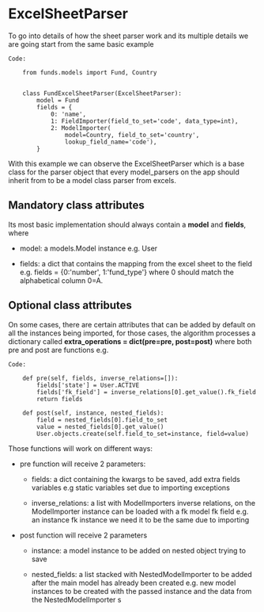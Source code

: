# ExcelSheetParser

To go into details of how the sheet parser work and its multiple details
we are going start from the same basic example

    Code:

        from funds.models import Fund, Country


		class FundExcelSheetParser(ExcelSheetParser):
			model = Fund
			fields = {
				0: 'name',
				1: FieldImporter(field_to_set='code', data_type=int),
				2: ModelImporter(
					model=Country, field_to_set='country',
					lookup_field_name='code'),
			}


With this example we can observe the ExcelSheetParser which is a
base class for the parser object that every model_parsers on the app should
inherit from to be a model class parser from excels.


## Mandatory class attributes

Its most basic implementation should always contain a **model** and **fields**, where

- model: a models.Model instance e.g. User

- fields: a dict that contains the mapping from the excel sheet 
to the field e.g. fields = {0:'number', 1:'fund_type'} where 0 should match the
alphabetical column 0=A.  

## Optional class attributes

On some cases, there are certain attributes that can be added by default on all 
the instances being imported, for those cases, the algorithm processes a dictionary called
**extra_operations = dict(pre=pre, post=post)** where both pre and post are functions e.g.

    Code:
    
		def pre(self, fields, inverse_relations=[]):
			fields['state'] = User.ACTIVE
			fields['fk_field'] = inverse_relations[0].get_value().fk_field
			return fields
		
		def post(self, instance, nested_fields):
			field = nested_fields[0].field_to_set
			value = nested_fields[0].get_value()
			User.objects.create(self.field_to_set=instance, field=value)


Those functions will work on different ways:

- pre function will receive 2 parameters:
    - fields: a dict containing the kwargs to be saved, add extra fields variables 
    e.g static variables set due to importing exceptions

    - inverse_relations: a list with ModelImporters inverse relations, on the ModelImporter 
    instance can be loaded with a fk model fk field e.g. an instance fk instance we need it 
    to be the same due to importing

- post function will receive 2 parameters
    - instance: a model instance to be added on nested object trying to save
    
    - nested_fields: a list stacked with NestedModelImporter to be added after the main model 
    has already been created e.g. new model instances to be created with the passed instance
    and the data from the NestedModelImporter s
